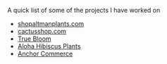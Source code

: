 A quick list of some of the projects I have worked on 

<ul>
	<li><a href="https://shopaltmanplants.com/"> shopaltmanplants.com </a> </li>
	<li><a href="https://cactusshop.com">cactusshop.com</a></li>
	<li><a href="https://true-bloom.com/">True Bloom</a></li>
	<li><a href="https://alohahibiscusplants.com/"> Aloha Hibiscus Plants</a></li>
	<li><a href="http://anchorcommerce.com/">Anchor Commerce</a></li>
</ul>